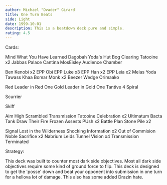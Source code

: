 ```yaml
---
author: Michael "Dvader" Girard
title: One Turn Beats
side: Light
date: 1999-10-01
description: This is a beatdown deck pure and simple.
rating: 4.5
---
```

Cards: 

Mind What You Have Learned
Dagobah
Yoda's Hut
Bog Clearing
Tatooine x2
Jabbas Palace
Cantina
MosEisley
Audience Chamber

Ben Kenobi x2
EPP Obi
EPP Luke x3
EPP Han x2
EPP Leia x2
Melas
Yoda
Tawass Khaa
Bomar Monk x2
Beezer
Wedge
Orimaako

Red Leader in Red One
Gold Leader in Gold One
Tantive 4
Spiral

Scurrier

Skiff

Aim High
Scrambled Transmission
Tatooine Celebration x2
Ultimatum
Bacta Tank
Draw Their Fire
Frozen Assests
PUsh x2
Battle Plan
Stone Pile x2

Signal
Lost in the Wilderness
Shocking Information x2
Out of Commision
Noble Sacrifice x2
Nabrium Leids
Tunnel Vision x4
Transmission Terminated

Strategy: 

This deck was built to counter most dark side objectives.  Most all dark side objectives require some kind of ground force to flip.	This deck is designed to get the 'posse' down and beat your opponent into submission in one turn for a hellova lot of damage.  This also has some added Drazin hate.